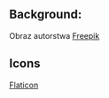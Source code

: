 ## Background:
Obraz autorstwa <a href="https://pl.freepik.com/darmowe-wektory/plaska-konstrukcja-tla-przestrzeni_24746887.htm#query=colorful%20spaceship%20background&position=40&from_view=search&track=location_fest_v1">Freepik</a>
## Icons
<a href="https://www.flaticon.com/"> Flaticon </a>